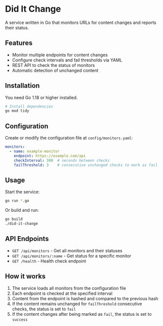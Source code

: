 # Did It Change

A service written in Go that monitors URLs for content changes and reports their status.

## Features

- Monitor multiple endpoints for content changes
- Configure check intervals and fail thresholds via YAML
- REST API to check the status of monitors
- Automatic detection of unchanged content

## Installation

You need Go 1.18 or higher installed.

```bash
# Install dependencies
go mod tidy
```

## Configuration

Create or modify the configuration file at `config/monitors.yaml`:

```yaml
monitors:
  - name: example-monitor
    endpoint: https://example.com/api
    checkInterval: 300  # seconds between checks
    failThreshold: 3    # consecutive unchanged checks to mark as fail
```

## Usage

Start the service:

```bash
go run *.go
```

Or build and run:

```bash
go build
./did-it-change
```

## API Endpoints

- `GET /api/monitors` - Get all monitors and their statuses
- `GET /api/monitors/:name` - Get status for a specific monitor
- `GET /health` - Health check endpoint

## How it works

1. The service loads all monitors from the configuration file
2. Each endpoint is checked at the specified interval
3. Content from the endpoint is hashed and compared to the previous hash
4. If the content remains unchanged for `failThreshold` consecutive checks, the status is set to `fail`
5. If the content changes after being marked as `fail`, the status is set to `success`
